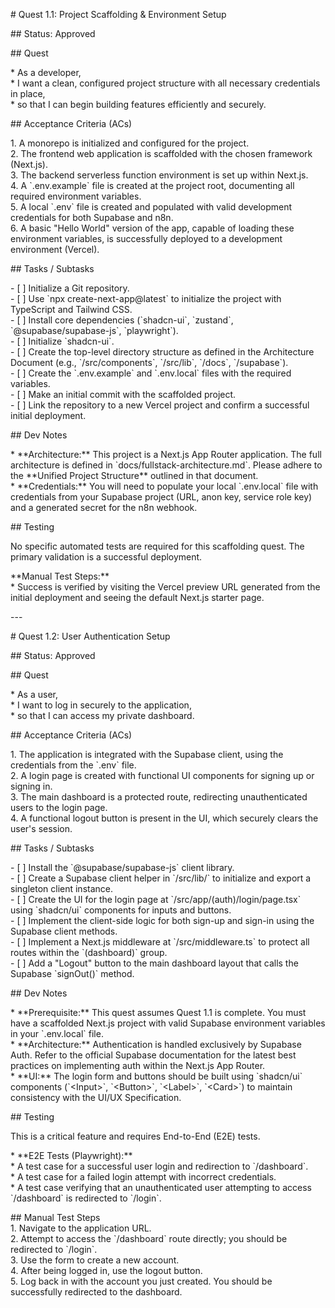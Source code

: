 \# Quest 1.1: Project Scaffolding & Environment Setup

\#\# Status: Approved

\#\# Quest

\* As a developer,  
\* I want a clean, configured project structure with all necessary credentials in place,  
\* so that I can begin building features efficiently and securely.

\#\# Acceptance Criteria (ACs)

1\.  A monorepo is initialized and configured for the project.  
2\.  The frontend web application is scaffolded with the chosen framework (Next.js).  
3\.  The backend serverless function environment is set up within Next.js.  
4\.  A \`.env.example\` file is created at the project root, documenting all required environment variables.  
5\.  A local \`.env\` file is created and populated with valid development credentials for both Supabase and n8n.  
6\.  A basic "Hello World" version of the app, capable of loading these environment variables, is successfully deployed to a development environment (Vercel).

\#\# Tasks / Subtasks

\- \[ \] Initialize a Git repository.  
\- \[ \] Use \`npx create-next-app@latest\` to initialize the project with TypeScript and Tailwind CSS.  
\- \[ \] Install core dependencies (\`shadcn-ui\`, \`zustand\`, \`@supabase/supabase-js\`, \`playwright\`).  
\- \[ \] Initialize \`shadcn-ui\`.  
\- \[ \] Create the top-level directory structure as defined in the Architecture Document (e.g., \`/src/components\`, \`/src/lib\`, \`/docs\`, \`/supabase\`).  
\- \[ \] Create the \`.env.example\` and \`.env.local\` files with the required variables.  
\- \[ \] Make an initial commit with the scaffolded project.  
\- \[ \] Link the repository to a new Vercel project and confirm a successful initial deployment.

\#\# Dev Notes

\* \*\*Architecture:\*\* This project is a Next.js App Router application. The full architecture is defined in \`docs/fullstack-architecture.md\`. Please adhere to the \*\*Unified Project Structure\*\* outlined in that document.  
\* \*\*Credentials:\*\* You will need to populate your local \`.env.local\` file with credentials from your Supabase project (URL, anon key, service role key) and a generated secret for the n8n webhook.

\#\# Testing

No specific automated tests are required for this scaffolding quest. The primary validation is a successful deployment.

\*\*Manual Test Steps:\*\*  
\* Success is verified by visiting the Vercel preview URL generated from the initial deployment and seeing the default Next.js starter page.

\---

\# Quest 1.2: User Authentication Setup

\#\# Status: Approved

\#\# Quest

\* As a user,  
\* I want to log in securely to the application,  
\* so that I can access my private dashboard.

\#\# Acceptance Criteria (ACs)

1\.  The application is integrated with the Supabase client, using the credentials from the \`.env\` file.  
2\.  A login page is created with functional UI components for signing up or signing in.  
3\.  The main dashboard is a protected route, redirecting unauthenticated users to the login page.  
4\.  A functional logout button is present in the UI, which securely clears the user's session.

\#\# Tasks / Subtasks

\- \[ \] Install the \`@supabase/supabase-js\` client library.  
\- \[ \] Create a Supabase client helper in \`/src/lib/\` to initialize and export a singleton client instance.  
\- \[ \] Create the UI for the login page at \`/src/app/(auth)/login/page.tsx\` using \`shadcn/ui\` components for inputs and buttons.  
\- \[ \] Implement the client-side logic for both sign-up and sign-in using the Supabase client methods.  
\- \[ \] Implement a Next.js middleware at \`/src/middleware.ts\` to protect all routes within the \`(dashboard)\` group.  
\- \[ \] Add a "Logout" button to the main dashboard layout that calls the Supabase \`signOut()\` method.

\#\# Dev Notes

\* \*\*Prerequisite:\*\* This quest assumes Quest 1.1 is complete. You must have a scaffolded Next.js project with valid Supabase environment variables in your \`.env.local\` file.  
\* \*\*Architecture:\*\* Authentication is handled exclusively by Supabase Auth. Refer to the official Supabase documentation for the latest best practices on implementing auth within the Next.js App Router.  
\* \*\*UI:\*\* The login form and buttons should be built using \`shadcn/ui\` components (\`\<Input\>\`, \`\<Button\>\`, \`\<Label\>\`, \`\<Card\>\`) to maintain consistency with the UI/UX Specification.

\#\# Testing

This is a critical feature and requires End-to-End (E2E) tests.

\* \*\*E2E Tests (Playwright):\*\*  
    \* A test case for a successful user login and redirection to \`/dashboard\`.  
    \* A test case for a failed login attempt with incorrect credentials.  
    \* A test case verifying that an unauthenticated user attempting to access \`/dashboard\` is redirected to \`/login\`.

\#\# Manual Test Steps  
1\.  Navigate to the application URL.  
2\.  Attempt to access the \`/dashboard\` route directly; you should be redirected to \`/login\`.  
3\.  Use the form to create a new account.  
4\.  After being logged in, use the logout button.  
5\.  Log back in with the account you just created. You should be successfully redirected to the dashboard.  
